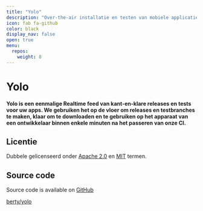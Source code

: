 ```yaml
---
title: "Yolo"
description: "Over-the-air installatie en testen van mobiele applicaties (TestFlight alternatief)"
icon: fab fa-github
color: black
display_nav: false
open: true
menu:
  repos:
    weight: 8
---
```


# Yolo

**Yolo is een eenmalige Realtime feed van kant-en-klare releases en tests voor uw apps. We gebruiken het op de vloer om releases en testbranches te maken, klaar om te downloaden en te gebruiken op het apparaat van een ontwikkelaar binnen enkele minuten na het passeren van onze CI.**

## Licentie

Dubbele gelicenseerd onder [Apache 2.0](https://www.apache.org/licenses/LICENSE-2.0) en [MIT](https://opensource.org/licenses/MIT) termen.

## Source code
Source code is available on [GitHub](https://github.com/berty/yolo)

<a class="btn btn-bty btn-grack" href="https://github.com/berty/yolo"><i class="fab fa-github"></i>berty/yolo</a>
